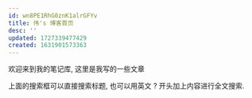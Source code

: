 ```yaml
---
id: wn8PE1RhG0znK1alrGFYv
title: 伟's 博客首页
desc: ''
updated: 1727339477429
created: 1631901573363
---
```


欢迎来到我的笔记库, 这里是我写的一些文章

上面的搜索框可以直接搜索标题, 也可以用英文 ? 开头加上内容进行全文搜索.


